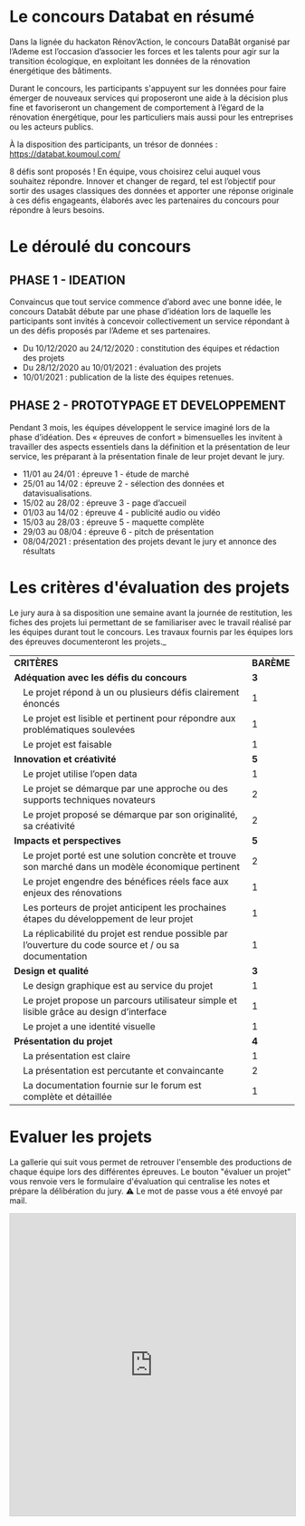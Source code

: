 
# Le concours Databat en résumé

Dans la lignée du hackaton Rénov’Action, le concours DataBât organisé par l’Ademe est l’occasion d’associer les forces et les talents pour agir sur la transition écologique, en exploitant les données de la rénovation énergétique des bâtiments.

Durant le concours, les participants s'appuyent sur les données pour faire émerger de nouveaux services qui proposeront une aide à la décision plus fine et favoriseront un changement de comportement à l’égard de la rénovation énergétique, pour les particuliers mais aussi pour les entreprises ou les acteurs publics.

À la disposition des participants, un trésor de données : https://databat.koumoul.com/

8 défis sont proposés ! En équipe, vous choisirez celui auquel vous souhaitez répondre. Innover et changer de regard, tel est l’objectif pour sortir des usages classiques des données et apporter une réponse originale à ces défis engageants, élaborés avec les partenaires du concours pour répondre à leurs besoins.


# Le déroulé du concours 

## PHASE 1 - IDEATION
Convaincus que tout service commence d’abord avec une bonne idée, le concours Databât débute par une phase d’idéation lors de laquelle les participants sont invités à concevoir collectivement un service répondant à un des défis proposés par l’Ademe et ses partenaires.

* Du 10/12/2020 au 24/12/2020 : constitution des équipes et rédaction des projets
* Du 28/12/2020 au 10/01/2021 : évaluation des projets
* 10/01/2021 : publication de la liste des équipes retenues.


## PHASE 2 - PROTOTYPAGE ET DEVELOPPEMENT
Pendant 3 mois, les équipes développent le service imaginé lors de la phase d’idéation. Des « épreuves de confort » bimensuelles les invitent à travailler des aspects essentiels dans la définition et la présentation de leur service, les préparant à la présentation finale de leur projet devant le jury.

* 11/01 au 24/01 : épreuve 1 - étude de marché
* 25/01 au 14/02 : épreuve 2 - sélection des données et datavisualisations.
* 15/02 au 28/02 : épreuve 3 - page d’accueil
* 01/03 au 14/02 : épreuve 4 - publicité audio ou vidéo
* 15/03 au 28/03 : épreuve 5 - maquette complète
* 29/03 au 08/04 : épreuve 6 - pitch de présentation
* 08/04/2021 : présentation des projets devant le jury et annonce des résultats

# Les critères d'évaluation des projets

Le jury aura à sa disposition une semaine avant la journée de restitution, les fiches des projets lui permettant de se familiariser avec le travail réalisé par les équipes durant tout le concours. Les travaux fournis par les équipes lors des épreuves documenteront les projets._


<table>
  <tr>
   <td colspan="2" ><strong>CRITÈRES</strong>
   </td>
   <td><strong>BARÈME</strong>
   </td>
  </tr>
  <tr>
   <td colspan="2" ><strong>Adéquation avec les défis du concours</strong>
   </td>
   <td><strong>3</strong>
   </td>
  </tr>
  <tr>
   <td rowspan="3" >
   </td>
   <td>Le projet répond à un ou plusieurs défis clairement énoncés
   </td>
   <td>1
   </td>
  </tr>
  <tr>
   <td>Le projet est lisible et pertinent pour répondre aux problématiques soulevées
   </td>
   <td>1
   </td>
  </tr>
  <tr>
   <td>Le projet est faisable
   </td>
   <td>1
   </td>
  </tr>
  <tr>
   <td colspan="2" ><strong>Innovation et créativité</strong>
   </td>
   <td><strong>5</strong>
   </td>
  </tr>
  <tr>
   <td rowspan="3" >
   </td>
   <td>Le projet utilise l’open data
   </td>
   <td>1
   </td>
  </tr>
  <tr>
   <td>Le projet se démarque par une approche ou des supports techniques novateurs
   </td>
   <td>2
   </td>
  </tr>
  <tr>
   <td>Le projet proposé se démarque par son originalité, sa créativité
   </td>
   <td>2
   </td>
  </tr>
  <tr>
   <td colspan="2" ><strong>Impacts et perspectives</strong>
   </td>
   <td><strong>5</strong>
   </td>
  </tr>
  <tr>
   <td rowspan="4" >
   </td>
   <td>Le projet porté est une solution concrète et trouve son marché dans un modèle économique pertinent
   </td>
   <td>2
   </td>
  </tr>
  <tr>
   <td>Le projet engendre des bénéfices réels face aux enjeux des rénovations
   </td>
   <td>1
   </td>
  </tr>
  <tr>
   <td>Les porteurs de projet anticipent les prochaines étapes du développement de leur projet
   </td>
   <td>1
   </td>
  </tr>
  <tr>
   <td>La réplicabilité du projet est rendue possible par l’ouverture du code source et / ou sa documentation
   </td>
   <td>1
   </td>
  </tr>
  <tr>
   <td colspan="2" ><strong>Design et qualité</strong>
   </td>
   <td><strong>3</strong>
   </td>
  </tr>
  <tr>
   <td rowspan="3" >
   </td>
   <td>Le design graphique est au service du projet
   </td>
   <td>1
   </td>
  </tr>
  <tr>
   <td>Le projet propose un parcours utilisateur simple et lisible grâce au design d’interface
   </td>
   <td>1
   </td>
  </tr>
  <tr>
   <td>Le projet a une identité visuelle
   </td>
   <td>1
   </td>
  </tr>
  <tr>
   <td colspan="2" ><strong>Présentation du projet</strong>
   </td>
   <td><strong>4</strong>
   </td>
  </tr>
  <tr>
   <td rowspan="3" >
   </td>
   <td>La présentation est claire
   </td>
   <td>1
   </td>
  </tr>
  <tr>
   <td>La présentation est percutante et convaincante
   </td>
   <td>2
   </td>
  </tr>
  <tr>
   <td>La documentation fournie sur le forum est complète et détaillée
   </td>
   <td>1
   </td>
  </tr>
</table>

# Evaluer les projets
La gallerie qui suit vous permet de retrouver l'ensemble des productions de chaque équipe lors des différentes épreuves. Le bouton "évaluer un projet" vous renvoie vers le formulaire d'évaluation qui centralise les notes et prépare la délibération du jury. 
⚠ Le mot de passe vous a été envoyé par mail. 

<iframe class="airtable-embed" src="https://airtable.com/embed/shrMA0sIvkm7PzK7E?backgroundColor=blue" frameborder="0" onmousewheel="" width="100%" height="533" style="background: transparent; border: 1px solid #ccc;"></iframe>
